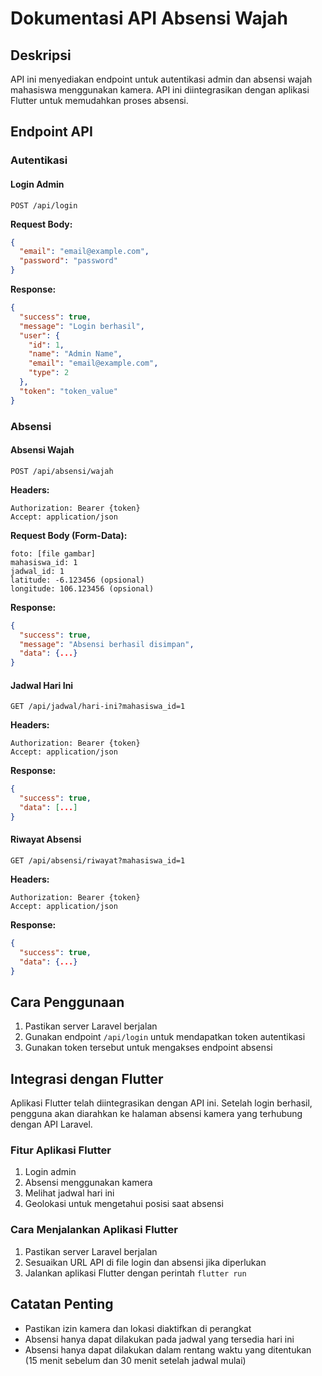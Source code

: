 # Dokumentasi API Absensi Wajah

## Deskripsi

API ini menyediakan endpoint untuk autentikasi admin dan absensi wajah mahasiswa menggunakan kamera. API ini diintegrasikan dengan aplikasi Flutter untuk memudahkan proses absensi.

## Endpoint API

### Autentikasi

#### Login Admin

```
POST /api/login
```

**Request Body:**
```json
{
  "email": "email@example.com",
  "password": "password"
}
```

**Response:**
```json
{
  "success": true,
  "message": "Login berhasil",
  "user": {
    "id": 1,
    "name": "Admin Name",
    "email": "email@example.com",
    "type": 2
  },
  "token": "token_value"
}
```

### Absensi

#### Absensi Wajah

```
POST /api/absensi/wajah
```

**Headers:**
```
Authorization: Bearer {token}
Accept: application/json
```

**Request Body (Form-Data):**
```
foto: [file gambar]
mahasiswa_id: 1
jadwal_id: 1
latitude: -6.123456 (opsional)
longitude: 106.123456 (opsional)
```

**Response:**
```json
{
  "success": true,
  "message": "Absensi berhasil disimpan",
  "data": {...}
}
```

#### Jadwal Hari Ini

```
GET /api/jadwal/hari-ini?mahasiswa_id=1
```

**Headers:**
```
Authorization: Bearer {token}
Accept: application/json
```

**Response:**
```json
{
  "success": true,
  "data": [...]
}
```

#### Riwayat Absensi

```
GET /api/absensi/riwayat?mahasiswa_id=1
```

**Headers:**
```
Authorization: Bearer {token}
Accept: application/json
```

**Response:**
```json
{
  "success": true,
  "data": {...}
}
```

## Cara Penggunaan

1. Pastikan server Laravel berjalan
2. Gunakan endpoint `/api/login` untuk mendapatkan token autentikasi
3. Gunakan token tersebut untuk mengakses endpoint absensi

## Integrasi dengan Flutter

Aplikasi Flutter telah diintegrasikan dengan API ini. Setelah login berhasil, pengguna akan diarahkan ke halaman absensi kamera yang terhubung dengan API Laravel.

### Fitur Aplikasi Flutter

1. Login admin
2. Absensi menggunakan kamera
3. Melihat jadwal hari ini
4. Geolokasi untuk mengetahui posisi saat absensi

### Cara Menjalankan Aplikasi Flutter

1. Pastikan server Laravel berjalan
2. Sesuaikan URL API di file login dan absensi jika diperlukan
3. Jalankan aplikasi Flutter dengan perintah `flutter run`

## Catatan Penting

- Pastikan izin kamera dan lokasi diaktifkan di perangkat
- Absensi hanya dapat dilakukan pada jadwal yang tersedia hari ini
- Absensi hanya dapat dilakukan dalam rentang waktu yang ditentukan (15 menit sebelum dan 30 menit setelah jadwal mulai)